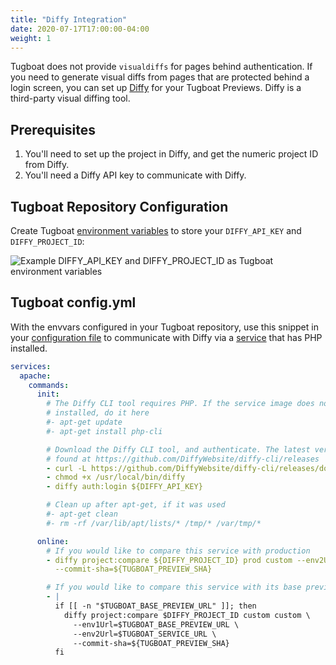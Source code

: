```yaml
---
title: "Diffy Integration"
date: 2020-07-17T17:00:00-04:00
weight: 1
---
```


Tugboat does not provide `visualdiffs` for pages behind authentication. If you need to generate visual diffs from pages
that are protected behind a login screen, you can set up [Diffy](https://diffy.website/) for your Tugboat Previews.
Diffy is a third-party visual diffing tool.

## Prerequisites

1. You'll need to set up the project in Diffy, and get the numeric project ID from Diffy.
2. You'll need a Diffy API key to communicate with Diffy.

## Tugboat Repository Configuration

Create Tugboat [environment variables](/setting-up-services/how-to-set-up-services/custom-environment-variables/) to
store your `DIFFY_API_KEY` and `DIFFY_PROJECT_ID`:

![Example DIFFY_API_KEY and DIFFY_PROJECT_ID as Tugboat environment variables](/_images/diffy-envvars.png)

## Tugboat config.yml

With the envvars configured in your Tugboat repository, use this snippet in your
[configuration file](/setting-up-tugboat/create-a-tugboat-config-file/) to communicate with Diffy via a
[service](/setting-up-services/) that has PHP installed.

```yaml
services:
  apache:
    commands:
      init:
        # The Diffy CLI tool requires PHP. If the service image does not have PHP
        # installed, do it here
        #- apt-get update
        #- apt-get install php-cli

        # Download the Diffy CLI tool, and authenticate. The latest version can be
        # found at https://github.com/DiffyWebsite/diffy-cli/releases
        - curl -L https://github.com/DiffyWebsite/diffy-cli/releases/download/0.1.33/diffy.phar -o /usr/local/bin/diffy
        - chmod +x /usr/local/bin/diffy
        - diffy auth:login ${DIFFY_API_KEY}

        # Clean up after apt-get, if it was used
        #- apt-get clean
        #- rm -rf /var/lib/apt/lists/* /tmp/* /var/tmp/*

      online:
        # If you would like to compare this service with production
        - diffy project:compare ${DIFFY_PROJECT_ID} prod custom --env2Url="${TUGBOAT_SERVICE_URL}"
          --commit-sha=${TUGBOAT_PREVIEW_SHA}

        # If you would like to compare this service with its base preview
        - |
          if [[ -n "$TUGBOAT_BASE_PREVIEW_URL" ]]; then
            diffy project:compare $DIFFY_PROJECT_ID custom custom \
              --env1Url=$TUGBOAT_BASE_PREVIEW_URL \
              --env2Url=$TUGBOAT_SERVICE_URL \
              --commit-sha=${TUGBOAT_PREVIEW_SHA}
          fi
```
